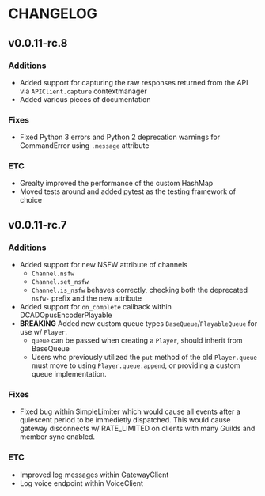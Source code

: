 # CHANGELOG

## v0.0.11-rc.8

### Additions

- Added support for capturing the raw responses returned from the API via `APIClient.capture` contextmanager
- Added various pieces of documentation

### Fixes

- Fixed Python 3 errors and Python 2 deprecation warnings for CommandError using `.message` attribute

### ETC

- Grealty improved the performance of the custom HashMap
- Moved tests around and added pytest as the testing framework of choice


## v0.0.11-rc.7

### Additions

- Added support for new NSFW attribute of channels
  - `Channel.nsfw`
  - `Channel.set_nsfw`
  - `Channel.is_nsfw` behaves correctly, checking both the deprecated `nsfw-` prefix and the new attribute
- Added support for `on_complete` callback within DCADOpusEncoderPlayable
- **BREAKING** Added new custom queue types `BaseQueue`/`PlayableQueue` for use w/ `Player`.
  - `queue` can be passed when creating a `Player`, should inherit from BaseQueue
  - Users who previously utilized the `put` method of the old `Player.queue` must move to using `Player.queue.append`, or providing a custom queue implementation.

### Fixes

- Fixed bug within SimpleLimiter which would cause all events after a quiescent period to be immedietly dispatched. This would cause gateway disconnects w/ RATE\_LIMITED on clients with many Guilds and member sync enabled.

### ETC

- Improved log messages within GatewayClient
- Log voice endpoint within VoiceClient
